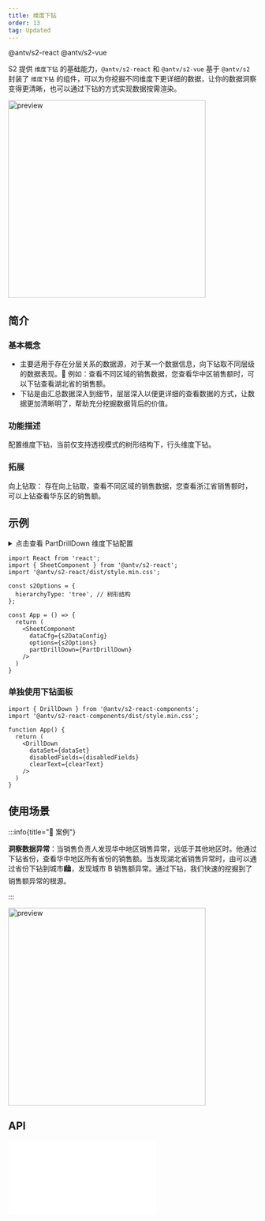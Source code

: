 ```yaml
---
title: 维度下钻
order: 13
tag: Updated
---
```


<Badge>@antv/s2-react</Badge> <Badge type="success">@antv/s2-vue</Badge>

S2 提供 `维度下钻` 的基础能力，`@antv/s2-react` 和 `@antv/s2-vue` 基于 `@antv/s2` 封装了 `维度下钻` 的组件，可以为你挖掘不同维度下更详细的数据，让你的数据洞察变得更清晰，也可以通过下钻的方式实现数据按需渲染。

<img src="https://gw.alipayobjects.com/zos/antfincdn/J7bnG8lcf/xiazuan.gif" height="400" alt="preview" />

## 简介

### 基本概念

- 主要适用于存在分层关系的数据源，对于某一个数据信息，向下钻取不同层级的数据表现。🌰 例如：查看不同区域的销售数据，您查看华中区销售额时，可以下钻查看湖北省的销售额。
- 下钻是由汇总数据深入到细节，层层深入以便更详细的查看数据的方式，让数据更加清晰明了，帮助充分挖掘数据背后的价值。

### 功能描述

配置维度下钻，当前仅支持透视模式的树形结构下，行头维度下钻。

### 拓展

向上钻取： 存在向上钻取，查看不同区域的销售数据，您查看浙江省销售额时，可以上钻查看华东区的销售额。

## 示例

<details>
<summary>点击查看 PartDrillDown 维度下钻配置</summary>

```tsx
import { DrillDown } from '@antv/s2-react-components';
import '@antv/s2-react-components/dist/style.min.css';

const sex = ['男', '女'];

const PartDrillDown = {
  render: (props) => <DrillDown {...props}/>,
  drillConfig: {
    // 个性化配置 （可选）
    title: '下钻',
    clearText: '还原',
    searchText: '搜素',
    // 下钻数据源配置
    dataSet: [
      {
        name: '客户性别',
        value: 'sex',
        type: 'text',
      },
    ],
  },
  // 点击下钻后的回调
  fetchData: (meta, drillFields) =>
    new Promise((resolve) => {
      const dataSet = meta.spreadsheet.dataSet;
      const field = drillFields[0];
      const rowData = dataSet.getCellMultiData({ query: meta.query });
      const drillDownData = [];

      rowData.forEach((data) => {
        const { city, number, province, sub_type: subType, type } = data;
        const number0 = Math.ceil(Math.random() * (number - 50)) + 50;
        const number1 = number - number0;
        const dataItem0 = {
          city,
          number: number0,
          province,
          sub_type: subType,
          type,
          [field]: sex[0],
        };
        drillDownData.push(dataItem0);
        const dataItem1 = {
          city,
          number: number1,
          province,
          sub_type: subType,
          type,
          [field]: sex[1],
        };

        drillDownData.push(dataItem1);
      });

      resolve({
        drillField: field, // 下钻维度 value 值
        drillData: drillDownData, // 下钻数据
      });
    }),
};

```

</details>

```tsx
import React from 'react';
import { SheetComponent } from '@antv/s2-react';
import '@antv/s2-react/dist/style.min.css';

const s2Options = {
  hierarchyType: 'tree', // 树形结构
};

const App = () => {
  return (
    <SheetComponent
      dataCfg={s2DataConfig}
      options={s2Options}
      partDrillDown={PartDrillDown}
    />
  )
}
```

<Playground path='react-component/drill-down/demo/for-pivot.tsx' rid='for-pivot'></playground>

### 单独使用下钻面板

```tsx | pure
import { DrillDown } from '@antv/s2-react-components';
import '@antv/s2-react-components/dist/style.min.css';

function App() {
  return (
    <DrillDown
      dataSet={dataSet}
      disabledFields={disabledFields}
      clearText={clearText}
    />
  )
}
```

<Playground path='react-component/drill-down/demo/basic-panel.tsx' rid='basic-panel'></playground>

## 使用场景

:::info{title="🌰 案例"}

**洞察数据异常**：当销售负责人发现华中地区销售异常，远低于其他地区时。他通过下钻省份，查看华中地区所有省份的销售额。当发现湖北省销售异常时，由可以通过省份下钻到城市🏙，发现城市 B 销售额异常。通过下钻，我们快速的挖掘到了销售额异常的根源。

:::

<img src="https://gw.alipayobjects.com/zos/antfincdn/43CZawVX7/xiazuan-chengshi.gif" height="400" alt="preview" />

## API

<embed src="@/docs/api/components/drill-down.zh.md"></embed>
